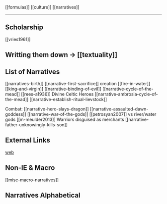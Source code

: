 [[formulas]]
[[culture]]
[[narratives]]

---

## Scholarship
[[vries1961]]

## Writting them down -> [[textuality]]

## List of Narratives
[[narratives-birth]]
[[narrative-first-sacrifice]] creation
[[fire-in-water]]
[[king-and-virgin]]
[[narrative-binding-of-evil]]
[[narrative-cycle-of-the-mead]]
[[rees-a1936]] Divine Celtic Heroes
[[narrative-ambrosia-cycle-of-the-mead]]
[[narrative-establish-ritual-lievstock]]

Combat:
[[narrative-hero-slays-dragon]]
[[narrative-assaulted-dawn-goddess]]
[[narrative-war-of-the-gods]]
[[petrosyan2007]] vs river/water gods
[[m-meulder2013]] Warriors disguised as merchants
[[narrative-father-unknowingly-kills-son]]



## External Links

[web](https://www.indo-european-connection.com/religion/tales)

## Non-IE & Macro
[[misc-macro-narratives]]

## Narratives Alphabetical
